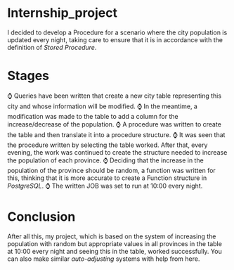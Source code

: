 # Internship_project
I decided to develop a Procedure for a scenario where the city population is updated every night, taking care to ensure that it is in accordance with the definition of <i>Stored Procedure</i>.

# Stages

:watch: Queries have been written that create a new city table representing this city and whose information will be modified.
:watch: In the meantime, a modification was made to the table to add a column for the increase/decrease of the population.
:watch: A procedure was written to create the table and then translate it into a procedure structure.
:watch: It was seen that the procedure written by selecting the table worked. After that, every evening, the work was continued to create the structure needed to increase the population of each province.
:watch: Deciding that the increase in the population of the province should be random, a function was written for this, thinking that it is more accurate to create a Function structure in <i>PostgreSQL</i>.
:watch: The written JOB was set to run at 10:00 every night.

# Conclusion

After all this, my project, which is based on the system of increasing the population with random but appropriate values in all provinces in the table at 10:00 every night and seeing this in the table, worked successfully. You can also make similar <i>auto-adjusting</i> systems with help from here.


